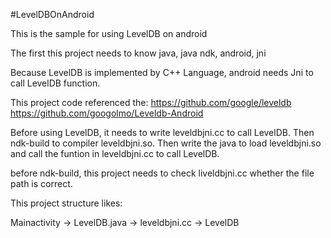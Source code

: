 #LevelDBOnAndroid

This is the sample for using LevelDB on android

The first this project needs to know java, java ndk, android, jni

Because LevelDB is implemented by C++ Language, android needs Jni 
to call LevelDB function.

This project code referenced the:
https://github.com/google/leveldb
https://github.com/googolmo/Leveldb-Android

Before using LevelDB, it needs to write leveldbjni.cc to call LevelDB.
Then ndk-build to compiler leveldbjni.so.
Then write the java to load leveldbjni.so and 
call the funtion in leveldbjni.cc to call LevelDB.

before ndk-build, this project needs to check liveldbjni.cc whether the file path is correct.

This project structure likes:

Mainactivity -> LevelDB.java -> leveldbjni.cc -> LevelDB